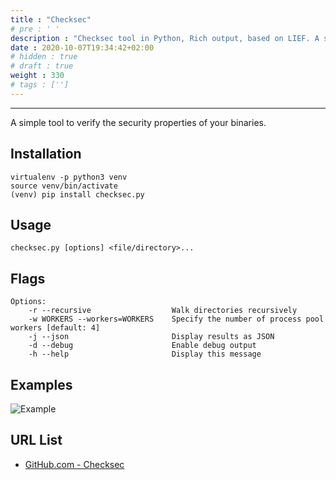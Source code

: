 ```yaml
---
title : "Checksec"
# pre : ' '
description : "Checksec tool in Python, Rich output, based on LIEF. A simple tool to verify the security properties of your binaries."
date : 2020-10-07T19:34:42+02:00
# hidden : true
# draft : true
weight : 330
# tags : ['']
---
```


---

A simple tool to verify the security properties of your binaries.

## Installation

```plain
virtualenv -p python3 venv
source venv/bin/activate
(venv) pip install checksec.py
```

## Usage

```plain
checksec.py [options] <file/directory>...
```

## Flags

```plain
Options:
    -r --recursive                  Walk directories recursively
    -w WORKERS --workers=WORKERS    Specify the number of process pool workers [default: 4]
    -j --json                       Display results as JSON
    -d --debug                      Enable debug output
    -h --help                       Display this message
```

## Examples

![Example](images/example.png)

## URL List

- [GitHub.com - Checksec](https://github.com/Wenzel/checksec.py)
